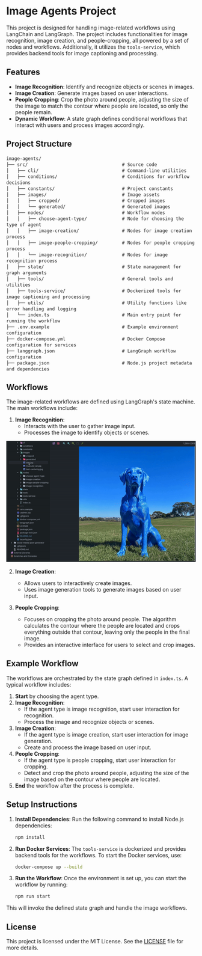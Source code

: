 
# Image Agents Project

This project is designed for handling image-related workflows using LangChain and LangGraph. The project includes functionalities for image recognition, image creation, and people-cropping, all powered by a set of nodes and workflows. Additionally, it utilizes the `tools-service`, which provides backend tools for image captioning and processing.

## Features
- **Image Recognition**: Identify and recognize objects or scenes in images.
- **Image Creation**: Generate images based on user interactions.
- **People Cropping**: Crop the photo around people, adjusting the size of the image to match the contour where people are located, so only the people remain.
- **Dynamic Workflow**: A state graph defines conditional workflows that interact with users and process images accordingly.

## Project Structure

```
image-agents/
├── src/                                   # Source code
│   ├── cli/                               # Command-line utilities
│   ├── conditions/                        # Conditions for workflow decisions
│   ├── constants/                         # Project constants
│   ├── images/                            # Image assets
│   │   ├── cropped/                       # Cropped images
│   │   └── generated/                     # Generated images
│   ├── nodes/                             # Workflow nodes
│   │   ├── choose-agent-type/             # Node for choosing the type of agent
│   │   ├── image-creation/                # Nodes for image creation process
│   │   ├── image-people-cropping/         # Nodes for people cropping process
│   │   └── image-recognition/             # Nodes for image recognition process
│   ├── state/                             # State management for graph arguments
│   ├── tools/                             # General tools and utilities
│   ├── tools-service/                     # Dockerized tools for image captioning and processing
│   ├── utils/                             # Utility functions like error handling and logging
│   └── index.ts                           # Main entry point for running the workflow
├── .env.example                           # Example environment configuration
├── docker-compose.yml                     # Docker Compose configuration for services
├── langgraph.json                         # LangGraph workflow configuration
├── package.json                           # Node.js project metadata and dependencies
```

## Workflows

The image-related workflows are defined using LangGraph's state machine. The main workflows include:

1. **Image Recognition**:
   - Interacts with the user to gather image input.
   - Processes the image to identify objects or scenes.

![Image Recognition](../assets/images/image-recognition.gif)

2. **Image Creation**:
   - Allows users to interactively create images.
   - Uses image generation tools to generate images based on user input.

3. **People Cropping**:
   - Focuses on cropping the photo around people. The algorithm calculates the contour where the people are located and crops everything outside that contour, leaving only the people in the final image.
   - Provides an interactive interface for users to select and crop images.

## Example Workflow

The workflows are orchestrated by the state graph defined in `index.ts`. A typical workflow includes:

1. **Start** by choosing the agent type.
2. **Image Recognition**:
   - If the agent type is image recognition, start user interaction for recognition.
   - Process the image and recognize objects or scenes.
3. **Image Creation**:
   - If the agent type is image creation, start user interaction for image generation.
   - Create and process the image based on user input.
4. **People Cropping**:
   - If the agent type is people cropping, start user interaction for cropping.
   - Detect and crop the photo around people, adjusting the size of the image based on the contour where people are located.
5. **End** the workflow after the process is complete.

## Setup Instructions

1. **Install Dependencies**:
   Run the following command to install Node.js dependencies:

   ```bash
   npm install
   ```

2. **Run Docker Services**:
   The `tools-service` is dockerized and provides backend tools for the workflows. To start the Docker services, use:

   ```bash
   docker-compose up --build
   ```

3. **Run the Workflow**:
   Once the environment is set up, you can start the workflow by running:

   ```bash
   npm run start
   ```

This will invoke the defined state graph and handle the image workflows.

## License

This project is licensed under the MIT License. See the [LICENSE](LICENSE) file for more details.
